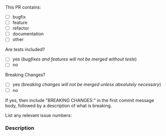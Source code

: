 <!--
⚡️ katchow! We ❤️ Pull Requests! If you remove or skip this template, you'll
make the 🐼 sad and the mighty god of Github will appear and pile-drive the
close button from a great height while making animal noises.

Pull Request Requirements:

- Please include tests to illustrate the problem this PR resolves.
- Please lint your changes by running `npm run lint` before creating a PR.
- Please update the documentation in `/docs` where necessary Please place an x
  (no spaces - [x]) in all [ ] that apply.
-->


This PR contains:

- [ ] bugfix
- [ ] feature
- [ ] refactor
- [ ] documentation
- [ ] other

Are tests included?

- [ ] yes (_bugfixes and features will not be merged without tests_)
- [ ] no

Breaking Changes?

- [ ] yes (_breaking changes will not be merged unless absolutely necessary_)
- [ ] no

If yes, then include "BREAKING CHANGES:" in the first commit message body,
followed by a description of what is breaking.

List any relevant issue numbers:

### Description

<!--
Please be thorough and clearly explain the problem being solved.

- If this PR adds a feature, look for previous discussion on the feature by
  searching the issues first.
- Is this PR related to an issue?
-->
